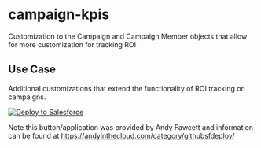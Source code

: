 # campaign-kpis
Customization to the Campaign and Campaign Member objects that allow for more customization for tracking ROI

<h2>Use Case</h2>
<p>Additional customizations that extend the functionality of ROI tracking on campaigns.</p>

<a href="https://githubsfdeploy.herokuapp.com">
  <img alt="Deploy to Salesforce"
       src="https://raw.githubusercontent.com/afawcett/githubsfdeploy/master/deploy.png">
</a>

<p>Note this button/application was provided by Andy Fawcett and information can be found at <a href="https://andyinthecloud.com/category/githubsfdeploy/">https://andyinthecloud.com/category/githubsfdeploy/</a></p>
